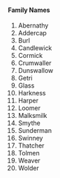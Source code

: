 #### Family Names

1. Abernathy
2. Addercap
3. Burl
4. Candlewick
5. Cormick
6. Crumwaller
7. Dunswallow
8. Getri
9. Glass
10. Harkness
11. Harper
12. Loomer
13. Malksmilk
14. Smythe
15. Sunderman
16. Swinney
17. Thatcher
18. Tolmen
19. Weaver
20. Wolder